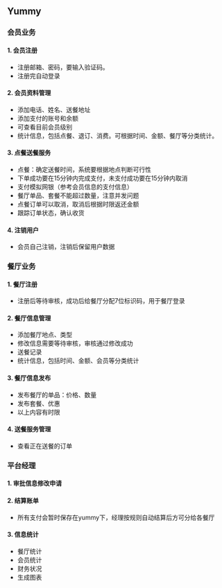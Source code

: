 ## Yummy

### 会员业务

#### 1. 会员注册

* 注册邮箱、密码，要输入验证码。
* 注册完自动登录

#### 2. 会员资料管理

* 添加电话、姓名、送餐地址
* 添加支付的账号和余额
* 可查看目前会员级别
* 统计信息，包括点餐、退订、消费。可根据时间、金额、餐厅等分类统计。

#### 3. 点餐送餐服务

* 点餐：确定送餐时间，系统要根据地点判断可行性
* 下单成功要在15分钟内完成支付，未支付成功要在15分钟内取消
* 支付模拟网银（参考会员信息的支付信息）
* 餐厅单品、套餐不能超过数量，注意并发问题
* 点餐订单可以取消，取消后根据时限返还金额
* 跟踪订单状态，确认收货

#### 4. 注销用户

* 会员自己注销，注销后保留用户数据

### 餐厅业务

#### 1. 餐厅注册

* 注册后等待审核，成功后给餐厅分配7位标识码，用于餐厅登录

#### 2. 餐厅信息管理

* 添加餐厅地点、类型
* 修改信息需要等待审核，审核通过修改成功
* 送餐记录
* 统计信息，包括时间、金额、会员等分类统计

#### 3. 餐厅信息发布

* 发布餐厅的单品：价格、数量
* 发布套餐、优惠
* 以上内容有时限

#### 4. 送餐服务管理

* 查看正在送餐的订单

### 平台经理

#### 1. 审批信息修改申请

#### 2. 结算账单

* 所有支付会暂时保存在yummy下，经理按规则自动结算后方可分给各餐厅

#### 3. 信息统计

* 餐厅统计
* 会员统计
* 财务状况
* 生成图表
